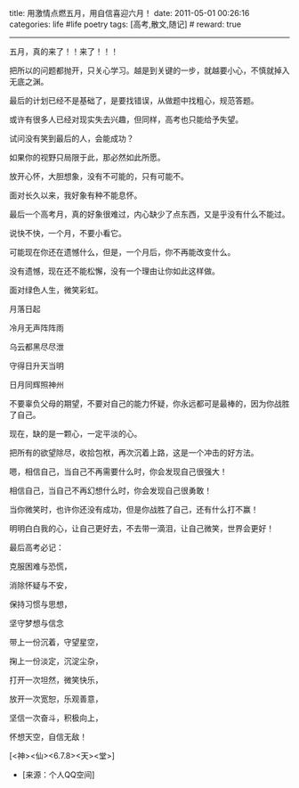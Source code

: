 title: 用激情点燃五月，用自信喜迎六月！ 
date: 2011-05-01 00:26:16
categories: life #life poetry
tags: [高考,散文,随记]  # <!--more-->
reward: true

---

五月，真的来了！！来了！！！

把所以的问题都抛开，只关心学习。越是到关键的一步，就越要小心，不慎就掉入无底之渊。

最后的计划已经不是基础了，是要找错误，从做题中找粗心，规范答题。

或许有很多人已经对现实失去兴趣，但同样，高考也只能给予失望。

试问没有笑到最后的人，会能成功？

<!--more-->

如果你的视野只局限于此，那必然如此所愿。

放开心怀，大胆想象，没有不可能的，只有可能不。

面对长久以来，我好象有种不能息怀。

最后一个高考月，真的好象很难过，内心缺少了点东西，又是乎没有什么不能过。

说快不快，一个月，不要小看它。

可能现在你还在遗憾什么，但是，一个月后，你不再能改变什么。

没有遗憾，现在还不能松懈，没有一个理由让你如此这样做。

面对绿色人生，微笑彩虹。

月落日起

冷月无声阵阵雨

乌云都黑尽尽泄

守得日升天当明

日月同辉照神州



不要辜负父母的期望，不要对自己的能力怀疑，你永远都可是最棒的，因为你战胜了自己。

现在，缺的是一颗心，一定平淡的心。

把所有的欲望除尽，收拾包袱，再次沉着上路，这是一个冲击的好方法。

嗯，相信自己，当自己不再需要什么时，你会发现自己很强大！

相信自己，当自己不再幻想什么时，你会发现自己很勇敢！

当你微笑时，也许你还没有成功，但是你战胜了自己，还有什么打不赢！

明明白白我的心，让自己更好去，不去带一滴泪，让自己微笑，世界会更好！



最后高考必记：

克服困难与恐慌，

消除怀疑与不安，

保持习惯与思想，

坚守梦想与信念



带上一份沉着，守望星空，

掬上一份淡定，沉淀尘杂，

打开一次坦然，微笑快乐，

放开一次宽恕，乐观善意，

坚信一次奋斗，积极向上，

怀想天空，自信无敌！

[<神><仙><6.7.8><天><堂>]


- [来源：个人QQ空间]
